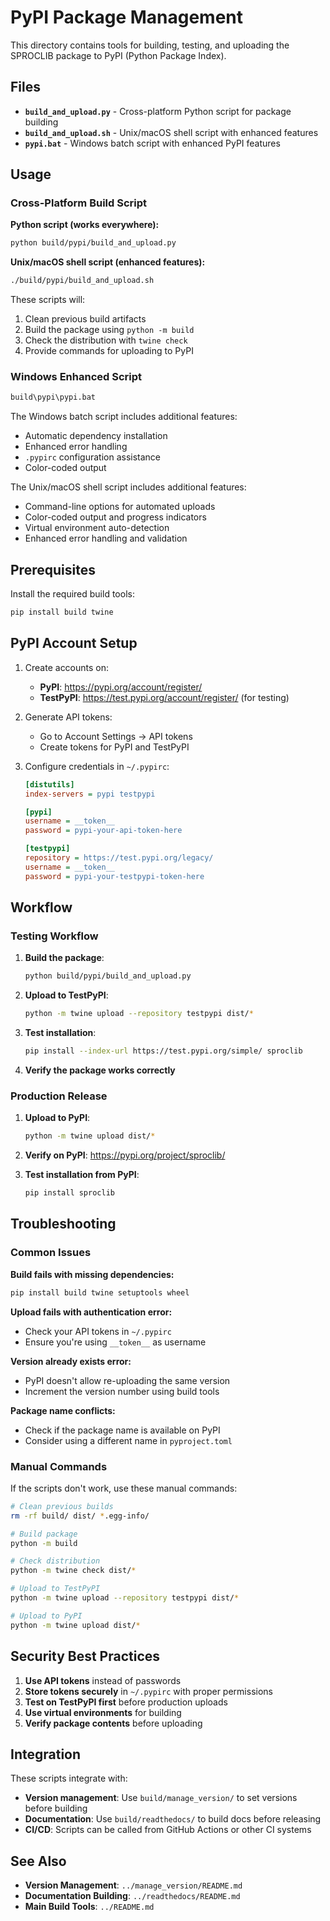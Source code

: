 # PyPI Package Management

This directory contains tools for building, testing, and uploading the SPROCLIB package to PyPI (Python Package Index).

## Files

- **`build_and_upload.py`** - Cross-platform Python script for package building
- **`build_and_upload.sh`** - Unix/macOS shell script with enhanced features  
- **`pypi.bat`** - Windows batch script with enhanced PyPI features

## Usage

### Cross-Platform Build Script

**Python script (works everywhere):**
```bash
python build/pypi/build_and_upload.py
```

**Unix/macOS shell script (enhanced features):**
```bash
./build/pypi/build_and_upload.sh
```

These scripts will:
1. Clean previous build artifacts
2. Build the package using `python -m build`
3. Check the distribution with `twine check`
4. Provide commands for uploading to PyPI

### Windows Enhanced Script

```cmd
build\pypi\pypi.bat
```

The Windows batch script includes additional features:
- Automatic dependency installation
- Enhanced error handling
- `.pypirc` configuration assistance
- Color-coded output

The Unix/macOS shell script includes additional features:
- Command-line options for automated uploads
- Color-coded output and progress indicators
- Virtual environment auto-detection
- Enhanced error handling and validation

## Prerequisites

Install the required build tools:

```bash
pip install build twine
```

## PyPI Account Setup

1. Create accounts on:
   - **PyPI**: https://pypi.org/account/register/
   - **TestPyPI**: https://test.pypi.org/account/register/ (for testing)

2. Generate API tokens:
   - Go to Account Settings → API tokens
   - Create tokens for PyPI and TestPyPI

3. Configure credentials in `~/.pypirc`:
   ```ini
   [distutils]
   index-servers = pypi testpypi

   [pypi]
   username = __token__
   password = pypi-your-api-token-here

   [testpypi]
   repository = https://test.pypi.org/legacy/
   username = __token__
   password = pypi-your-testpypi-token-here
   ```

## Workflow

### Testing Workflow

1. **Build the package**:
   ```bash
   python build/pypi/build_and_upload.py
   ```

2. **Upload to TestPyPI**:
   ```bash
   python -m twine upload --repository testpypi dist/*
   ```

3. **Test installation**:
   ```bash
   pip install --index-url https://test.pypi.org/simple/ sproclib
   ```

4. **Verify the package works correctly**

### Production Release

1. **Upload to PyPI**:
   ```bash
   python -m twine upload dist/*
   ```

2. **Verify on PyPI**: https://pypi.org/project/sproclib/

3. **Test installation from PyPI**:
   ```bash
   pip install sproclib
   ```

## Troubleshooting

### Common Issues

**Build fails with missing dependencies:**
```bash
pip install build twine setuptools wheel
```

**Upload fails with authentication error:**
- Check your API tokens in `~/.pypirc`
- Ensure you're using `__token__` as username

**Version already exists error:**
- PyPI doesn't allow re-uploading the same version
- Increment the version number using build tools

**Package name conflicts:**
- Check if the package name is available on PyPI
- Consider using a different name in `pyproject.toml`

### Manual Commands

If the scripts don't work, use these manual commands:

```bash
# Clean previous builds
rm -rf build/ dist/ *.egg-info/

# Build package
python -m build

# Check distribution
python -m twine check dist/*

# Upload to TestPyPI
python -m twine upload --repository testpypi dist/*

# Upload to PyPI
python -m twine upload dist/*
```

## Security Best Practices

1. **Use API tokens** instead of passwords
2. **Store tokens securely** in `~/.pypirc` with proper permissions
3. **Test on TestPyPI first** before production uploads
4. **Use virtual environments** for building
5. **Verify package contents** before uploading

## Integration

These scripts integrate with:
- **Version management**: Use `build/manage_version/` to set versions before building
- **Documentation**: Use `build/readthedocs/` to build docs before releasing
- **CI/CD**: Scripts can be called from GitHub Actions or other CI systems

## See Also

- **Version Management**: `../manage_version/README.md`
- **Documentation Building**: `../readthedocs/README.md`
- **Main Build Tools**: `../README.md`

